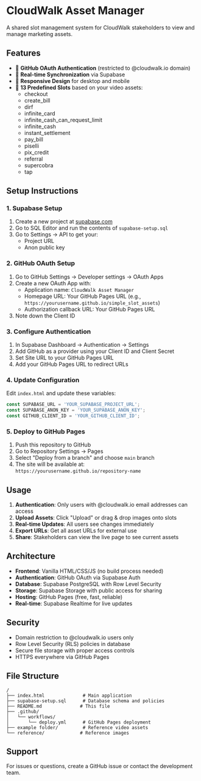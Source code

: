 # CloudWalk Asset Manager

A shared slot management system for CloudWalk stakeholders to view and manage marketing assets.

## Features

- 🔐 **GitHub OAuth Authentication** (restricted to @cloudwalk.io domain)
- 🚀 **Real-time Synchronization** via Supabase
- 📱 **Responsive Design** for desktop and mobile
- 🎯 **13 Predefined Slots** based on your video assets:
  - checkout
  - create_bill
  - dirf
  - infinite_card
  - infinite_cash_can_request_limit
  - infinite_cash
  - instant_settlement
  - pay_bill
  - piselli
  - pix_credit
  - referral
  - supercobra
  - tap

## Setup Instructions

### 1. Supabase Setup

1. Create a new project at [supabase.com](https://supabase.com)
2. Go to SQL Editor and run the contents of `supabase-setup.sql`
3. Go to Settings → API to get your:
   - Project URL
   - Anon public key

### 2. GitHub OAuth Setup

1. Go to GitHub Settings → Developer settings → OAuth Apps
2. Create a new OAuth App with:
   - Application name: `CloudWalk Asset Manager`
   - Homepage URL: Your GitHub Pages URL (e.g., `https://yourusername.github.io/simple_slot_assets`)
   - Authorization callback URL: Your GitHub Pages URL
3. Note down the Client ID

### 3. Configure Authentication

1. In Supabase Dashboard → Authentication → Settings
2. Add GitHub as a provider using your Client ID and Client Secret
3. Set Site URL to your GitHub Pages URL
4. Add your GitHub Pages URL to redirect URLs

### 4. Update Configuration

Edit `index.html` and update these variables:

```javascript
const SUPABASE_URL = 'YOUR_SUPABASE_PROJECT_URL';
const SUPABASE_ANON_KEY = 'YOUR_SUPABASE_ANON_KEY';
const GITHUB_CLIENT_ID = 'YOUR_GITHUB_CLIENT_ID';
```

### 5. Deploy to GitHub Pages

1. Push this repository to GitHub
2. Go to Repository Settings → Pages
3. Select "Deploy from a branch" and choose `main` branch
4. The site will be available at: `https://yourusername.github.io/repository-name`

## Usage

1. **Authentication**: Only users with @cloudwalk.io email addresses can access
2. **Upload Assets**: Click "Upload" or drag & drop images onto slots
3. **Real-time Updates**: All users see changes immediately
4. **Export URLs**: Get all asset URLs for external use
5. **Share**: Stakeholders can view the live page to see current assets

## Architecture

- **Frontend**: Vanilla HTML/CSS/JS (no build process needed)
- **Authentication**: GitHub OAuth via Supabase Auth
- **Database**: Supabase PostgreSQL with Row Level Security
- **Storage**: Supabase Storage with public access for sharing
- **Hosting**: GitHub Pages (free, fast, reliable)
- **Real-time**: Supabase Realtime for live updates

## Security

- Domain restriction to @cloudwalk.io users only
- Row Level Security (RLS) policies in database
- Secure file storage with proper access controls
- HTTPS everywhere via GitHub Pages

## File Structure

```
/
├── index.html              # Main application
├── supabase-setup.sql      # Database schema and policies
├── README.md              # This file
├── .github/
│   └── workflows/
│       └── deploy.yml      # GitHub Pages deployment
├── example folder/         # Reference video assets
└── reference/             # Reference images
```

## Support

For issues or questions, create a GitHub issue or contact the development team.
